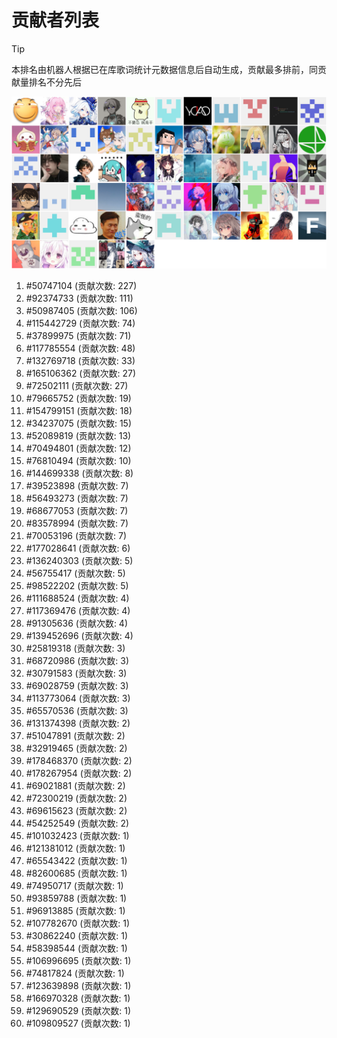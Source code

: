# 贡献者列表

> [!TIP]
> 本排名由机器人根据已在库歌词统计元数据信息后自动生成，贡献最多排前，同贡献量排名不分先后

![贡献者头像画廊](./CONTRIBUTORS.svg)

1. #50747104 (贡献次数: 227)
2. #92374733 (贡献次数: 111)
3. #50987405 (贡献次数: 106)
4. #115442729 (贡献次数: 74)
5. #37899975 (贡献次数: 71)
6. #117785554 (贡献次数: 48)
7. #132769718 (贡献次数: 33)
8. #165106362 (贡献次数: 27)
9. #72502111 (贡献次数: 27)
10. #79665752 (贡献次数: 19)
11. #154799151 (贡献次数: 18)
12. #34237075 (贡献次数: 15)
13. #52089819 (贡献次数: 13)
14. #70494801 (贡献次数: 12)
15. #76810494 (贡献次数: 10)
16. #144699338 (贡献次数: 8)
17. #39523898 (贡献次数: 7)
18. #56493273 (贡献次数: 7)
19. #68677053 (贡献次数: 7)
20. #83578994 (贡献次数: 7)
21. #70053196 (贡献次数: 7)
22. #177028641 (贡献次数: 6)
23. #136240303 (贡献次数: 5)
24. #56755417 (贡献次数: 5)
25. #98522202 (贡献次数: 5)
26. #111688524 (贡献次数: 4)
27. #117369476 (贡献次数: 4)
28. #91305636 (贡献次数: 4)
29. #139452696 (贡献次数: 4)
30. #25819318 (贡献次数: 3)
31. #68720986 (贡献次数: 3)
32. #30791583 (贡献次数: 3)
33. #69028759 (贡献次数: 3)
34. #113773064 (贡献次数: 3)
35. #65570536 (贡献次数: 3)
36. #131374398 (贡献次数: 2)
37. #51047891 (贡献次数: 2)
38. #32919465 (贡献次数: 2)
39. #178468370 (贡献次数: 2)
40. #178267954 (贡献次数: 2)
41. #69021881 (贡献次数: 2)
42. #72300219 (贡献次数: 2)
43. #69615623 (贡献次数: 2)
44. #54252549 (贡献次数: 2)
45. #101032423 (贡献次数: 1)
46. #121381012 (贡献次数: 1)
47. #65543422 (贡献次数: 1)
48. #82600685 (贡献次数: 1)
49. #74950717 (贡献次数: 1)
50. #93859788 (贡献次数: 1)
51. #96913885 (贡献次数: 1)
52. #107782670 (贡献次数: 1)
53. #30862240 (贡献次数: 1)
54. #58398544 (贡献次数: 1)
55. #106996695 (贡献次数: 1)
56. #74817824 (贡献次数: 1)
57. #123639898 (贡献次数: 1)
58. #166970328 (贡献次数: 1)
59. #129690529 (贡献次数: 1)
60. #109809527 (贡献次数: 1)
